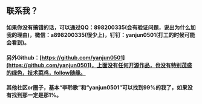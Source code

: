 ## 联系我？

#### 如果你没有搞错的话，可以通过QQ：898200335(会有验证问题，说出为什么加我的理由)，微信：a898200335(很少上)，钉钉：yanjun0501(打工的时候可能会看到)。

#### 另外Github：[https://github.com/yanjun0501](https://github.com/yanjun0501)，上面没有任何开源作品，也没有特别茂盛的绿色，技术菜鸡，follow随缘。

#### 其他社区or圈子，基本“李聆歌”和“yanjun0501”可以找到99%的我了，如果没有找到那一定是那1%。


